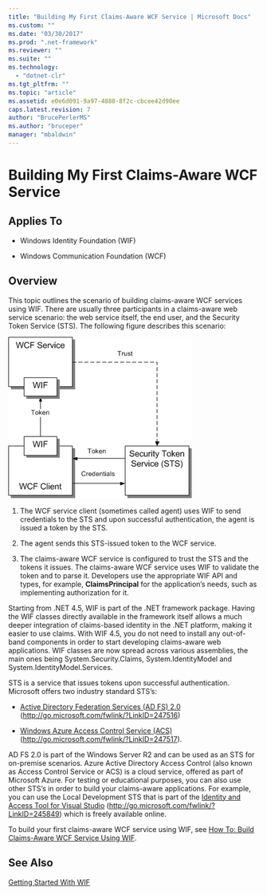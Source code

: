 ```yaml
---
title: "Building My First Claims-Aware WCF Service | Microsoft Docs"
ms.custom: ""
ms.date: "03/30/2017"
ms.prod: ".net-framework"
ms.reviewer: ""
ms.suite: ""
ms.technology: 
  - "dotnet-clr"
ms.tgt_pltfrm: ""
ms.topic: "article"
ms.assetid: e0e6d091-9a97-4888-8f2c-cbcee42d90ee
caps.latest.revision: 7
author: "BrucePerlerMS"
ms.author: "bruceper"
manager: "mbaldwin"
---
```

# Building My First Claims-Aware WCF Service
## Applies To  
  
-   Windows Identity Foundation (WIF)  
  
-   Windows Communication Foundation (WCF)  
  
## Overview  
 This topic outlines the scenario of building claims-aware WCF services using WIF. There are usually three participants in a claims-aware web service scenario: the web service itself, the end user, and the Security Token Service (STS). The following figure describes this scenario:  
  
 ![WIF Basic Claims Aware WCF Service](../../../docs/framework/security/media/wifbasicclaimsawarewcfservice.gif "WIFBasicClaimsAwareWCFService")  
  
1.  The WCF service client (sometimes called agent) uses WIF to send credentials to the STS and upon successful authentication, the agent is issued a token by the STS.  
  
2.  The agent sends this STS-issued token to the WCF service.  
  
3.  The claims-aware WCF service is configured to trust the STS and the tokens it issues. The claims-aware WCF service uses WIF to validate the token and to parse it. Developers use the appropriate WIF API and types, for example, **ClaimsPrincipal** for the application’s needs, such as implementing authorization for it.  
  
 Starting from .NET 4.5, WIF is part of the .NET framework package. Having the WIF classes directly available in the framework itself allows a much deeper integration of claims-based identity in the .NET platform, making it easier to use claims. With WIF 4.5, you do not need to install any out-of-band components in order to start developing claims-aware web applications. WIF classes are now spread across various assemblies, the main ones being System.Security.Claims, System.IdentityModel and System.IdentityModel.Services.  
  
 STS is a service that issues tokens upon successful authentication. Microsoft offers two industry standard STS’s:  
  
-   [Active Directory Federation Services (AD FS) 2.0](http://go.microsoft.com/fwlink/?LinkID=247516) (http://go.microsoft.com/fwlink/?LinkID=247516)  
  
-   [Windows Azure Access Control Service (ACS)](http://go.microsoft.com/fwlink/?LinkID=247517) (http://go.microsoft.com/fwlink/?LinkID=247517).  
  
 AD FS 2.0 is part of the Windows Server R2 and can be used as an STS for on-premise scenarios. Azure Active Directory Access Control (also known as Access Control Service or ACS) is a cloud service, offered as part of Microsoft Azure. For testing or educational purposes, you can also use other STS’s in order to build your claims-aware applications. For example, you can use the Local Development STS that is part of the [Identity and Access Tool for Visual Studio](http://go.microsoft.com/fwlink/?LinkID=245849) (http://go.microsoft.com/fwlink/?LinkID=245849) which is freely available online.  
  
 To build your first claims-aware WCF service using WIF, see [How To: Build Claims-Aware WCF Service Using WIF](http://msdn.microsoft.com/en-us/431e6415-62ed-4a9f-af03-f14d2b4dfe6d).  
  
## See Also  
 [Getting Started With WIF](../../../docs/framework/security/getting-started-with-wif.md)